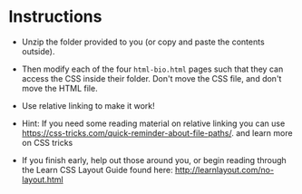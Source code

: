# Instructions

* Unzip the folder provided to you (or copy and paste the contents outside).

* Then modify each of the four `html-bio.html` pages such that they can access the CSS inside their folder. Don't move the CSS file, and don't move the HTML file. 

* Use relative linking to make it work!

* Hint: If you need some reading material on relative linking you can use <https://css-tricks.com/quick-reminder-about-file-paths/>. and learn more on CSS tricks

* If you finish early, help out those around you, or begin reading through the Learn CSS Layout Guide found here: <http://learnlayout.com/no-layout.html> 
